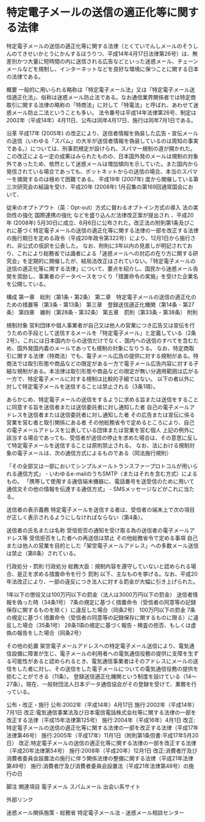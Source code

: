 # 特定電子メールの送信の適正化等に関する法律

特定電子メールの送信の適正化等に関する法律（とくていでんしメールのそうしんのてきせいかとうにかんするほうりつ、平成14年4月17日法律第26号）は、無差別かつ大量に短時間の内に送信される広告などといった迷惑メール、チェーンメールなどを規制し、インターネットなどを良好な環境に保つことに関する日本の法律である。

概要
一般的に用いられる略称は「特定電子メール法」又は「特定電子メール送信適正化法」、俗称は迷惑メール防止法である。なお通信業界関係者では特定商取引に関する法律の略称の「特商法」に対して「特電法」と呼ばれ、あわせて迷惑メール防止二法ということも多い。
法令番号は平成14年法律第26号、制定は2002年（平成14年）4月11日、公布は同年4月17日、施行は同年7月1日である。

沿革
平成17年 (2005年) の改正により、送信者情報を偽装した広告・宣伝メールの送信（いわゆる「スパム」の大半が送信者情報を偽装しているのは周知の事実である。）については、刑事罰規定が設けられ、スパマー規制の道が開かれた。この改正による一定の成果はみられたものの、日本国外発のメールは規制の対象外であったため、依然として迷惑メールは増加傾向を示していた。また国内から発信されている場合であっても、ボットネットからの送信の場合、本当のスパマーを摘発するのは極めて困難である。
平成19年 (2007年) 度から開催している第三次研究会の結論を受け、平成20年 (2008年) 1月召集の第169回通常国会において、

従来のオプトアウト（英：Opt-out）方式に替わるオプトイン方式の導入
法の実効性の強化
国際連携の強化
などを盛り込んだ法律改正案が提出され
、平成20年 (2008年) 5月30日に成立、6月6日に公布された。改正法の附則第1条及びこれに基づく特定電子メールの送信の適正化等に関する法律の一部を改正する法律の施行期日を定める政令（平成20年政令第322号）により、12月1日から施行され、非公式の仮訳を公表した。
なお、附則に3年以内の見直しが明記されており、これにより総務省では識者による「迷惑メールへの対応の在り方に関する研究会」を定期的に開催したが、結局法改正はされていない。「特定電子メールの送信の適正化等に関する法律」について、要点を紹介し、国民から迷惑メール告発を奨励し、事業者のデータベースをつくり「措置命令の実施」を受けた企業名を公開している。

構成
第一章 総則（第1条・第2条）
第二章 特定電子メールの送信の適正化のための措置等（第3条 - 第13条）
第三章 登録送信適正化機関（第14条 - 第27条）
第四章 雑則（第28条 - 第32条）
第五章 罰則（第33条 - 第38条）
附則

規制対象
営利団体や個人事業者が自己又は他人の営業につき広告又は宣伝を行うための手段として送信するメールを「特定電子メール」と定義している（2条2号）。これには日本国内からの送信だけでなく、国内への送信のすべてを含むため、国外発国内着のメールであっても規制の対象になりうる。
なお、特定商取引に関する法律（特商法）でも、電子メール広告の提供に対する規制がある。特商法では取引形態や商品などの限定がある一方で電子メール広告内容に対する子細な規制がある。本法律は取引形態や商品などの限定が無い分適用範囲は広がる一方で、特定電子メールに対する規制は比較的子細ではない。
以下の者以外に対して特定電子メールを送信することは禁止される（3条1項）。

あらかじめ、特定電子メールの送信をするように求める旨または送信をすることに同意する旨を送信者または送信委託者に対し通知した者
自己の電子メールアドレスを送信者または送信委託者に対し通知した者
その広告または宣伝に係る営業を営む者と取引関係にある者
その他総務省令で定めるところにより、自己の電子メールアドレスを公表している団体または営業を営む個人
上記の例外に該当する場合であっても、受信者が送信の停止を求めた場合は、その意思に反して特定電子メールを送信することは原則禁止される。
なお、法における規制対象の電子メールは、次の通信方式によるものである（同法施行規則）

「その全部又は一部においてシンプルメールトランスファープロトコルが用いられる通信方式」 - いわゆるe-mailのうちSMTP（またはそれを含む方式）によるもの。
「携帯して使用する通信端末機器に、電話番号を送受信のために用いて通信文その他の情報を伝達する通信方式」 - SMSメッセージなどがこれに当たる。

送信者の表示義務
特定電子メールを送信する者は、受信者の端末上で次の項目が正しく表示されるようにしなければならない（第4条）。

送信者の氏名または名称
受信拒否の通知を受け取る為の送信者の電子メールアドレス等
受信拒否をした者への再送信は禁止
その他総務省令で定める事項
自己または他人の営業を目的とした「架空電子メールアドレス」への多数メール送信は禁止（第6条）されている。

行政処分・罰則
行政処分
総務大臣：規制内容を遵守していないと認められる場合、是正を求める措置命令を行う
罰則
以下、主なものを挙げる。なお、平成20年法改正により、一部の違反につき法人に対する罰金が大幅に引き上げられた。

1年以下の懲役又は100万円以下の罰金（法人は3000万円以下の罰金）
送信者情報を偽った時（34条1号）
7条の規定に基づく措置命令（受信者の同意等の記録保存に関するものを除く）に違反した場合（同条2号）
100万円以下の罰金
7条の規定に基づく措置命令（受信者の同意等の記録保存に関するものに限る）に違反した場合（35条1号）
28条1項の規定に基づく報告・検査の拒否、もしくは虚偽の報告をした場合（同条2号）

その他の処置
架空電子メールアドレスへの特定電子メール送信により、電気通信設備に障害が生じ、電子メールの利用者への電気通信役務の提供に支障を生ずる可能性があると認められるとき、電気通信事業者はそのアドレスにメールの送信をした者に対し、その送信をした電子メールについての電気通信役務の提供を拒むことができる（11条）。
登録送信適正化機関という制度を設けている（14〜27条）。現在、一般財団法人日本データ通信協会がその登録を受けて、業務を行っている。

公布・改正・施行
公布:2002年（平成14年）4月17日
施行:2002年（平成14年）7月1日
改正:電気通信事業法及び日本電信電話株式会社等に関する法律の一部を改正する法律（平成15年法律第125号）
施行:2004年（平成16年）4月1日
改正:特定電子メールの送信の適正化等に関する法律の一部を改正する法律（平成17年法律第46号）
施行:2005年（平成17年）11月1日（附則第1条但書:平成17年5月20日）
改正:特定電子メールの送信の適正化等に関する法律の一部を改正する法律（平成20年法律第54号）
施行:2008年（平成20年）12月1日
改正:消費者庁及び消費者委員会設置法の施行に伴う関係法律の整備に関する法律（平成21年法律第49号）
施行:消費者庁及び消費者委員会設置法（平成21年法律第48号）の施行の日

脚注
関連項目
電子メール
スパムメール
出会い系サイト

外部リンク

迷惑メール関係施策 - 総務省
特定電子メール法 - 迷惑メール相談センター